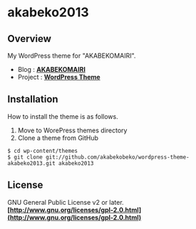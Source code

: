 # akabeko2013

## Overview

My WordPress theme for "AKABEKOMAIRI".

- Blog : **[AKABEKOMAIRI](http://akabeko.me/blog/ "AKABEKOMAIRI")**
- Project : **[WordPress Theme](http://akabeko.me/projects/projects/wordpress-theme/ "WordPress Theme")**

## Installation

How to install the theme is as follows.

1. Move to WorePress themes directory
2. Clone a theme from GitHub

```
$ cd wp-content/themes
$ git clone git://github.com/akabekobeko/wordpress-theme-akabeko2013.git akabeko2013 
```

## License

GNU General Public License v2 or later.  
**[http://www.gnu.org/licenses/gpl-2.0.html](http://www.gnu.org/licenses/gpl-2.0.html)**
